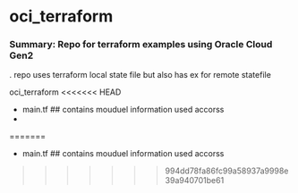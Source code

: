 # oci_terraform

### Summary: Repo for terraform examples using Oracle Cloud Gen2 
. repo uses terraform local state file but also has ex for remote statefile


oci_terraform
<<<<<<< HEAD
- main.tf ## contains mouduel information used accorss
- 
=======
- main.tf ## contains mouduel information used accorss 
>>>>>>> 994dd78fa86fc99a58937a9998e39a940701be61
